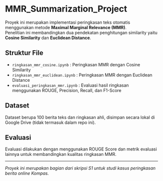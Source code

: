 # MMR_Summarization_Project

Proyek ini merupakan implementasi peringkasan teks otomatis menggunakan metode **Maximal Marginal Relevance (MMR)**.  
Penelitian ini membandingkan dua pendekatan penghitungan similarity yaitu **Cosine Similarity** dan **Euclidean Distance**.

## Struktur File
- `ringkasan_mmr_cosine.ipynb` : Peringkasan MMR dengan Cosine Similarity
- `ringkasan_mmr_euclidean.ipynb` : Peringkasan MMR dengan Euclidean Distance
- `evaluasi_peringkasan_mmr.ipynb` : Evaluasi hasil ringkasan menggunakan ROUGE, Precision, Recall, dan F1-Score

## Dataset
Dataset berupa 100 berita teks dan ringkasan ahli, disimpan secara lokal di Google Drive (tidak termasuk dalam repo ini).

## Evaluasi
Evaluasi dilakukan dengan menggunakan ROUGE Score dan metrik evaluasi lainnya untuk membandingkan kualitas ringkasan MMR.

---

*Proyek ini merupakan bagian dari skripsi S1 untuk studi kasus peringkasan berita online Kompas.*
